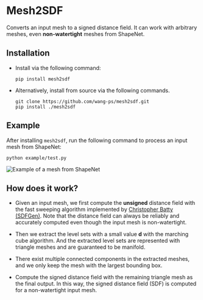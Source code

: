 # Mesh2SDF

Converts an input mesh to a signed distance field. It can work with arbitrary
meshes, even **non-watertight** meshes from ShapeNet.


## Installation

- Install via the following command:
    ``` shell
    pip install mesh2sdf
    ```

- Alternatively, install from source via the following commands.
    ``` shell
    git clone https://github.com/wang-ps/mesh2sdf.git
    pip install ./mesh2sdf
    ```

## Example

After installing `mesh2sdf`, run the following command to process an input mesh
from ShapeNet:

```shell
python example/test.py
```

![Example of a mesh from ShapeNet](https://raw.githubusercontent.com/wang-ps/mesh2sdf/master/example/data/result.png)


## How does it work?

- Given an input mesh, we first compute the **unsigned** distance field with the
  fast sweeping algorithm implemented by
  [Christopher Batty (SDFGen)](https://github.com/christopherbatty/SDFGen).
  Note that the distance field can always be reliably and accurately computed
  even though the input mesh is non-watertight.

- Then we extract the level sets with a small value **d** with the marching cube
  algorithm. And the extracted level sets are represented with triangle meshes
  and are guaranteed to be manifold.

- There exist multiple connected components in the extracted meshes, and we only
  keep the mesh with the largest bounding box.

- Compute the signed distance field with the remaining triangle mesh as the
  final output. In this way, the signed distance field (SDF) is computed for a
  non-watertight input mesh.
